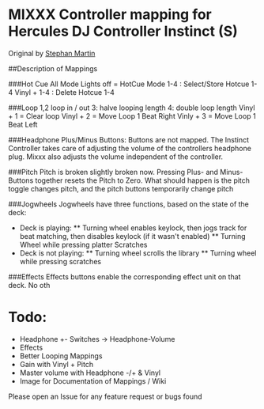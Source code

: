 MIXXX Controller mapping for Hercules DJ Controller Instinct (S)
================================================================

Original by [Stephan Martin](https://github.com/ratte/mixxxcontrollermapping)

##Description of Mappings

###Hot Cue
All Mode Lights off = HotCue Mode
1-4 : Select/Store Hotcue 1-4
Vinyl + 1-4 : Delete Hotcue 1-4

###Loop
1,2 loop in / out
3: halve looping length
4: double loop length
Vinyl + 1 = Clear loop
Vinyl + 2 = Move Loop 1 Beat Right
Vinly + 3 = Move Loop 1 Beat Left

###Headphone Plus/Minus Buttons:
Buttons are not mapped. The Instinct Controller takes care of adjusting the volume
of the controllers headphone plug. Mixxx also adjusts the volume independent
of the controller.

###Pitch
Pitch is broken slightly broken now.
Pressing Plus- and Minus-Buttons together resets the Pitch to Zero.
What should happen is the pitch toggle changes pitch, and the pitch buttons temporarily change pitch

###Jogwheels
Jogwheels have three functions, based on the state of the deck:

* Deck is playing:
** Turning wheel enables keylock, then jogs track for beat matching, then disables keylock (if it wasn't enabled)
** Turning Wheel while pressing platter Scratches
* Deck is not playing:
** Turning wheel scrolls the library
** Turning wheel while pressing scratches

###Effects
Effects buttons enable the corresponding effect unit on that deck. No oth

Todo:
=====

* Headphone +- Switches -> Headphone-Volume
* Effects
* Better Looping Mappings
* Gain with Vinyl + Pitch
* Master volume with Headphone -/+ & Vinyl
* Image for Documentation of Mappings / Wiki

Please open an Issue for any feature request or bugs found
